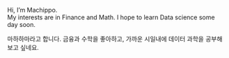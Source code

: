 Hi, I’m Machippo.\
My interests are in Finance and Math.
I hope to learn Data science some day soon.

마하하마라고 합니다. 금융과 수학을 좋아하고, 가까운 시일내에 데이터 과학을 공부해보고 싶네요.
